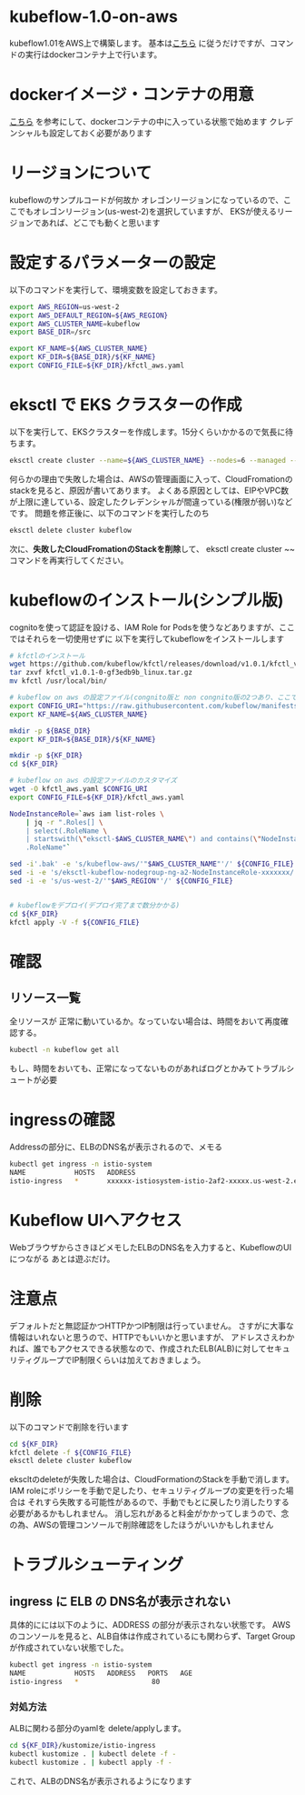 # kubeflow-1.0-on-aws
kubeflow1.01をAWS上で構築します。
基本は[こちら](https://www.kubeflow.org/docs/aws/deploy/) に従うだけですが、コマンドの実行はdockerコンテナ上で行います。


# dockerイメージ・コンテナの用意
[こちら](https://github.com/asahi0301/eks-toolkit) を参考にして、dockerコンテナの中に入っている状態で始めます
クレデンシャルも設定しておく必要があります

# リージョンについて
kubeflowのサンプルコードが何故か オレゴンリージョンになっているので、ここでもオレゴンリージョン(us-west-2)を選択していますが、
EKSが使えるリージョンであれば、どこでも動くと思います

# 設定するパラメーターの設定
以下のコマンドを実行して、環境変数を設定しておきます。
```sh
export AWS_REGION=us-west-2
export AWS_DEFAULT_REGION=${AWS_REGION}
export AWS_CLUSTER_NAME=kubeflow
export BASE_DIR=/src

export KF_NAME=${AWS_CLUSTER_NAME}
export KF_DIR=${BASE_DIR}/${KF_NAME}
export CONFIG_FILE=${KF_DIR}/kfctl_aws.yaml
```


# eksctl で EKS クラスターの作成
以下を実行して、EKSクラスターを作成します。15分くらいかかるので気長に待ちます。
```sh
eksctl create cluster --name=${AWS_CLUSTER_NAME} --nodes=6 --managed --alb-ingress-access --region=${AWS_REGION}
```
何らかの理由で失敗した場合は、AWSの管理画面に入って、CloudFromationのstackを見ると、原因が書いてあります。
よくある原因としては、EIPやVPC数が上限に達している、設定したクレデンシャルが間違っている(権限が弱い)などです。
問題を修正後に、以下のコマンドを実行したのち

```sh
eksctl delete cluster kubeflow
```

次に、**失敗したCloudFromationのStackを削除**して、 eksctl create cluster ~~ コマンドを再実行してください。

# kubeflowのインストール(シンプル版)
cognitoを使って認証を設ける、IAM Role for Podsを使うなどありますが、ここではそれらを一切使用せずに
以下を実行してkubeflowをインストールします

```sh
# kfctlのインストール
wget https://github.com/kubeflow/kfctl/releases/download/v1.0.1/kfctl_v1.0.1-0-gf3edb9b_linux.tar.gz
tar zxvf kfctl_v1.0.1-0-gf3edb9b_linux.tar.gz
mv kfctl /usr/local/bin/

# kubeflow on aws の設定ファイル(congnito版と non congnito版の2つあり、ここでは no cognito版(無認証)を利用)
export CONFIG_URI="https://raw.githubusercontent.com/kubeflow/manifests/v1.0-branch/kfdef/kfctl_aws.v1.0.1.yaml"
export KF_NAME=${AWS_CLUSTER_NAME}

mkdir -p ${BASE_DIR}
export KF_DIR=${BASE_DIR}/${KF_NAME}

mkdir -p ${KF_DIR}
cd ${KF_DIR}

# kubeflow on aws の設定ファイルのカスタマイズ
wget -O kfctl_aws.yaml $CONFIG_URI
export CONFIG_FILE=${KF_DIR}/kfctl_aws.yaml

NodeInstanceRole=`aws iam list-roles \
    | jq -r ".Roles[] \
    | select(.RoleName \
    | startswith(\"eksctl-$AWS_CLUSTER_NAME\") and contains(\"NodeInstanceRole\")) \
    .RoleName"`

sed -i'.bak' -e 's/kubeflow-aws/'"$AWS_CLUSTER_NAME"'/' ${CONFIG_FILE}
sed -i -e 's/eksctl-kubeflow-nodegroup-ng-a2-NodeInstanceRole-xxxxxxx/'"$NodeInstanceRole"'/' ${CONFIG_FILE}
sed -i -e 's/us-west-2/'"$AWS_REGION"'/' ${CONFIG_FILE}


# kubeflowをデプロイ(デプロイ完了まで数分かかる)
cd ${KF_DIR}
kfctl apply -V -f ${CONFIG_FILE}
```


# 確認
## リソース一覧
全リソースが 正常に動いているか。なっていない場合は、時間をおいて再度確認する。
```sh
kubectl -n kubeflow get all
```
もし、時間をおいても、正常になってないものがあればログとかみてトラブルシュートが必要

# ingressの確認
Addressの部分に、ELBのDNS名が表示されるので、メモる
```sh
kubectl get ingress -n istio-system
NAME            HOSTS   ADDRESS                                                                  PORTS   AGE
istio-ingress   *       xxxxxx-istiosystem-istio-2af2-xxxxx.us-west-2.elb.amazonaws.com   80      5m46s
```

# Kubeflow UIへアクセス
WebブラウザからさきほどメモしたELBのDNS名を入力すると、KubeflowのUIにつながる
あとは遊ぶだけ。

# 注意点
デフォルトだと無認証かつHTTPかつIP制限は行っていません。
さすがに大事な情報はいれないと思うので、HTTPでもいいかと思いますが、
アドレスさえわかれば、誰でもアクセスできる状態なので、作成されたELB(ALB)に対してセキュリティグループでIP制限くらいは加えておきましょう。

# 削除
以下のコマンドで削除を行います

```sh
cd ${KF_DIR}
kfctl delete -f ${CONFIG_FILE}
eksctl delete cluster kubeflow
```
ekscltのdeleteが失敗した場合は、CloudFormationのStackを手動で消します。
IAM roleにポリシーを手動で足したり、セキュリティグループの変更を行った場合は
それすら失敗する可能性があるので、手動でもとに戻したり消したりする必要があるかもしれません。
消し忘れがあると料金がかかってしまうので、念の為、AWSの管理コンソールで削除確認をしたほうがいいかもしれません

# トラブルシューティング
## ingress に ELB の DNS名が表示されない
具体的にには以下のように、ADDRESS の部分が表示されない状態です。
AWSのコンソールを見ると、ALB自体は作成されているにも関わらず、Target Groupが作成されていない状態でした。
```sh
kubectl get ingress -n istio-system
NAME            HOSTS   ADDRESS   PORTS   AGE
istio-ingress   *                  80      
```
### 対処方法
ALBに関わる部分のyamlを delete/applyします。
```sh
cd ${KF_DIR}/kustomize/istio-ingress 
kubectl kustomize . | kubectl delete -f -
kubectl kustomize . | kubectl apply -f -
```
これで、ALBのDNS名が表示されるようになります

